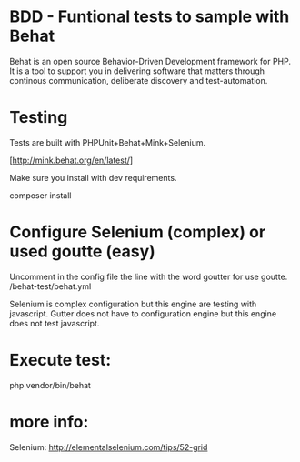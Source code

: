 # BDD - Funtional tests to sample with Behat #

Behat is an open source Behavior-Driven Development framework for PHP. It is a tool to support you in delivering software that matters through continous communication, deliberate discovery and test-automation.

# Testing #

Tests are built with PHPUnit+Behat+Mink+Selenium.

[http://mink.behat.org/en/latest/]

Make sure you install with dev requirements.

composer install

# Configure Selenium (complex) or used goutte (easy)

Uncomment in the config file the line with the word goutter for use goutte.
/behat-test/behat.yml

Selenium is complex configuration but this engine are testing with javascript. Gutter does not have to configuration engine but this engine does not test javascript.

# Execute test:

php vendor/bin/behat


# more info:

Selenium: http://elementalselenium.com/tips/52-grid
